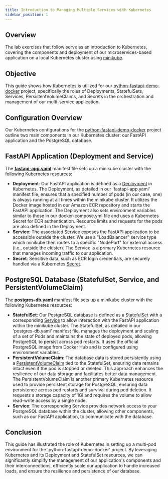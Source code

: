 ```yaml
---
title: Introduction to Managing Multiple Services with Kubernetes
sidebar_position: 1
---
```

## Overview
The lab exercises that follow serve as an introduction to Kubernetes, covering the components and deployment of our microservices-based application on a local Kubernetes cluster using [minikube](https://minikube.sigs.k8s.io/docs/). 

## Objective
This guide shows how Kubernetes is utilized for our [python-fastapi-demo-docker](https://github.com/aws-samples/python-fastapi-demo-docker) project, specifically the roles of Deployments, StatefulSets, Services, PersistentVolumeClaims, and Secrets in the orchestration and management of our multi-service application. 

## Configuration Overview
Our Kubernetes configurations for the [python-fastapi-demo-docker](https://github.com/aws-samples/python-fastapi-demo-docker) project outline two main components in our Kubernetes cluster: our FastAPI application and the PostgreSQL database.

## FastAPI Application (Deployment and Service)
The **[fastapi-app.yaml](https://github.com/aws-samples/python-fastapi-demo-docker/blob/main/kubernetes/fastapi-app.yaml)** manifest file sets up a minikube cluster with the following Kubernetes resources:

- **Deployment**: Our FastAPI application is defined as a [Deployment](https://kubernetes.io/docs/concepts/workloads/controllers/deployment/) in Kubernetes. The Deployment, as detailed in our 'fastapi-app.yaml' manifest file, ensures that a specified number of pods (in our case, one) is always running at all times within the minikube cluster. It utilizes the Docker image hosted in our Amazon ECR repository and starts the FastAPI application. The Deployment also sets environment variables similar to those in our docker-compose.yml file and uses a Kubernetes Secret for ECR authentication. Resource limits and requests for the pods are also defined in the Deployment.
- **Service**: The associated [Service](https://kubernetes.io/docs/concepts/services-networking/service/) exposes the FastAPI application to be accessible outside the cluster. We use a "LoadBalancer" service type which minikube then routes to a specific "NodePort" for external access (i.e., outside the cluster). The Service is a primary Kubernetes resource that manages incoming traffic to our application.
- **Secret**: Sensitive data, such as ECR login credentials, are securely handled via a Kubernetes [Secret](https://kubernetes.io/docs/concepts/configuration/secret/).

## PostgreSQL Database (StatefulSet, Service, and PersistentVolumeClaim)
The **[postgres-db.yaml](https://github.com/aws-samples/python-fastapi-demo-docker/blob/main/kubernetes/postgres-db.yaml)** manifest file sets up a minikube cluster with the following Kubernetes resources:

- **StatefulSet**: Our PostgreSQL database is defined as a [StatefulSet](https://kubernetes.io/docs/concepts/workloads/controllers/statefulset/) with a corresponding [Service](https://kubernetes.io/docs/concepts/services-networking/service/) to allow interaction with the FastAPI application within the minikube cluster. The StatefulSet, as detailed in our 'postgres-db.yaml' manifest file, manages the deployment and scaling of a set of Pods and maintains the state of deployed pods, allowing PostgreSQL to persist across pod restarts. It uses the official PostgreSQL image from Docker Hub and is configured using environment variables.
- **PersistentVolumeClaim**: The database data is stored persistently using a [PersistentVolumeClaim](https://kubernetes.io/docs/concepts/storage/persistent-volumes/) tied to the StatefulSet, ensuring data remains intact even if the pod is stopped or deleted. This approach enhances the resilience of our data storage and facilitates better data management. The PersistentVolumeClaim is another primary Kubernetes resource used to provide persistent storage for PostgreSQL, ensuring data persistence across pod restarts and survival during pod deletion. It requests a storage capacity of 1Gi and requires the volume to allow read-write access by a single node.
- **Service**: The corresponding Service provides network access to your PostgreSQL database within the cluster, allowing other components, such as our FastAPI application, to communicate with the database.

## Conclusion
This guide has illustrated the role of Kubernetes in setting up a multi-pod environment for the 'python-fastapi-demo-docker' project. By leveraging Kubernetes and its Deployment and StatefulSet resources, we can significantly simplify the management of our application's components and their interconnections, efficiently scale our application to handle increased loads, and ensure the resilience and persistence of our database.